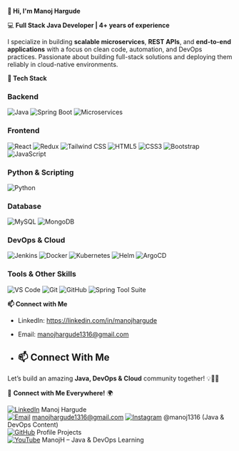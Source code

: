 **👋 Hi, I'm Manoj Hargude**

💻 **Full Stack Java Developer | 4+ years of experience**

I specialize in building **scalable microservices**, **REST APIs**, and **end-to-end applications** with a focus on clean code, automation, and DevOps practices. Passionate about building full-stack solutions and deploying them reliably in cloud-native environments.

**🌟 Tech Stack**

### Backend
![Java](https://img.shields.io/badge/Java-ED8B00?style=flat&logo=java&logoColor=white)
![Spring Boot](https://img.shields.io/badge/Spring%20Boot-6DB33F?style=flat&logo=spring&logoColor=white)
![Microservices](https://img.shields.io/badge/Microservices-0052CC?style=flat&logo=microdot)

### Frontend
![React](https://img.shields.io/badge/React-61DAFB?style=flat&logo=react&logoColor=black)
![Redux](https://img.shields.io/badge/Redux-764ABC?style=flat&logo=redux&logoColor=white)
![Tailwind CSS](https://img.shields.io/badge/Tailwind%20CSS-38B2AC?style=flat&logo=tailwind-css&logoColor=white)
![HTML5](https://img.shields.io/badge/HTML5-E34F26?style=flat&logo=html5&logoColor=white)
![CSS3](https://img.shields.io/badge/CSS3-1572B6?style=flat&logo=css3&logoColor=white)
![Bootstrap](https://img.shields.io/badge/Bootstrap-7952B3?style=flat&logo=bootstrap&logoColor=white)
![JavaScript](https://img.shields.io/badge/JavaScript-F7DF1E?style=flat&logo=javascript&logoColor=black)

### Python & Scripting
![Python](https://img.shields.io/badge/Python-3776AB?style=flat&logo=python&logoColor=white)

### Database
![MySQL](https://img.shields.io/badge/MySQL-4479A1?style=flat&logo=mysql&logoColor=white)
![MongoDB](https://img.shields.io/badge/MongoDB-47A248?style=flat&logo=mongodb&logoColor=white)

### DevOps & Cloud
![Jenkins](https://img.shields.io/badge/Jenkins-D24939?style=flat&logo=jenkins&logoColor=white)
![Docker](https://img.shields.io/badge/Docker-2496ED?style=flat&logo=docker&logoColor=white)
![Kubernetes](https://img.shields.io/badge/Kubernetes-326CE5?style=flat&logo=kubernetes&logoColor=white)
![Helm](https://img.shields.io/badge/Helm-0F0F0F?style=flat&logo=helm&logoColor=white)
![ArgoCD](https://img.shields.io/badge/ArgoCD-221E33?style=flat&logo=argocd&logoColor=white)

### Tools & Other Skills
![VS Code](https://img.shields.io/badge/VS%20Code-007ACC?style=flat&logo=visual-studio-code&logoColor=white)
![Git](https://img.shields.io/badge/Git-F05032?style=flat&logo=git&logoColor=white)
![GitHub](https://img.shields.io/badge/GitHub-181717?style=flat&logo=github&logoColor=white)
![Spring Tool Suite](https://img.shields.io/badge/Spring%20Tool%20Suite-6DB33F?style=flat&logo=spring&logoColor=white)

**📫 Connect with Me**
- LinkedIn: https://linkedin.com/in/manojhargude 
- Email: manojhargude1316@gmail.com

- ## 📫 Connect With Me

Let’s build an amazing **Java, DevOps & Cloud** community together! 💡👩‍💻  

🔗 **Connect with Me Everywhere!** 🌍  

[![LinkedIn](https://img.shields.io/badge/LinkedIn-0077B5?style=flat&logo=linkedin&logoColor=white)](https://www.linkedin.com/in/manojhargude) Manoj Hargude  
[![Email](https://img.shields.io/badge/Email-D14836?style=flat&logo=gmail&logoColor=white)](mailto:manojhargude1316@gmail.com) manojhargude1316@gmail.com
[![Instagram](https://img.shields.io/badge/Instagram-E4405F?style=flat&logo=instagram&logoColor=white)](https://www.instagram.com/manoj1316) @manoj1316 (Java & DevOps Content)  
[![GitHub](https://img.shields.io/badge/GitHub-181717?style=flat&logo=github&logoColor=white)](https://github.com/manojhargude/profile-project) Profile Projects  
[![YouTube](https://img.shields.io/badge/YouTube-FF0000?style=flat&logo=youtube&logoColor=white)](https://www.youtube.com/@ManojH) ManojH – Java & DevOps Learning

